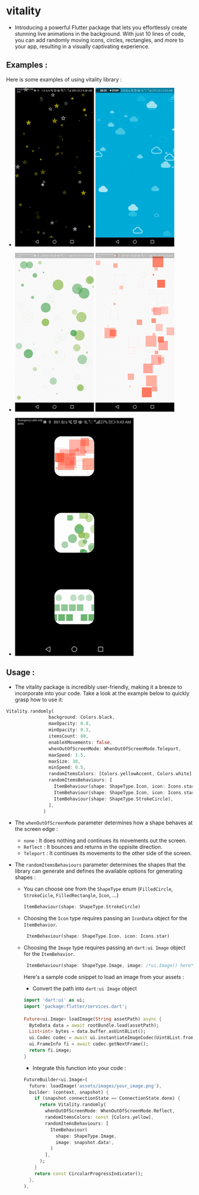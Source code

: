 # vitality

- Introducing a powerful Flutter package that lets you effortlessly create stunning live animations in the background. With just 10 lines of code, you can add randomly moving icons, circles, rectangles, and more to your app, resulting in a visually captivating experience.

## Examples :

Here is some examples of using vitality library :

- ![example 1](https://github.com/AbdulrhmanSayedAli/vitalityGifs/blob/main/example_1.gif) ![example 2](https://github.com/AbdulrhmanSayedAli/vitalityGifs/blob/main/example_2.gif)

- ![example 3](https://github.com/AbdulrhmanSayedAli/vitalityGifs/blob/main/example_3.gif) ![example 4](https://github.com/AbdulrhmanSayedAli/vitalityGifs/blob/main/example_4.gif)

- ![example 5](https://github.com/AbdulrhmanSayedAli/vitalityGifs/blob/main/example_5.gif)

## Usage :

- The vitality package is incredibly user-friendly, making it a breeze to incorporate into your code. Take a look at the example below to quickly grasp how to use it:

```dart
Vitality.randomly(
                background: Colors.black,
                maxOpacity: 0.8,
                minOpacity: 0.3,
                itemsCount: 80,
                enableXMovements: false,
                whenOutOfScreenMode: WhenOutOfScreenMode.Teleport,
                maxSpeed: 1.5,
                maxSize: 30,
                minSpeed: 0.5,
                randomItemsColors: [Colors.yellowAccent, Colors.white],
                randomItemsBehaviours: [
                  ItemBehaviour(shape: ShapeType.Icon, icon: Icons.star),
                  ItemBehaviour(shape: ShapeType.Icon, icon: Icons.star_border),
                  ItemBehaviour(shape: ShapeType.StrokeCircle),
                ],
              )
```

- The `whenOutOfScreenMode` parameter determines how a shape behaves at the screen edge :

  - `none` : It does nothing and continues its movements out the screen.
  - `Reflect` : It bounces and returns in the oppisite direction.
  - `Teleport` : It continues its movements to the other side of the screen.

- The `randomItemsBehaviours` parameter determines the shapes that the library can generate and defines the available options for generating shapes :

  - You can choose one from the `ShapeType` enum (`FilledCircle`, `StrokeCicle`, `FilledRectangle`, `Icon`, ...)

    ```dart
    ItemBehaviour(shape: ShapeType.StrokeCircle)
    ```

  - Choosing the `Icon` type requires passing an `IconData` object for the `ItemBehavior`.

    ```dart
     ItemBehaviour(shape: ShapeType.Icon, icon: Icons.star)
    ```

  - Choosing the `Image` type requires passing an `dart:ui Image` object for the `ItemBehavior`.

    ```dart
     ItemBehaviour(shape: ShapeType.Image, image: /*ui.Image() here*/)
    ```

    Here's a sample code snippet to load an image from your assets :

    - Convert the path into `dart:ui Image` object

    ```dart
    import 'dart:ui' as ui;
    import 'package:flutter/services.dart';

    Future<ui.Image> loadImage(String assetPath) async {
      ByteData data = await rootBundle.load(assetPath);
      List<int> bytes = data.buffer.asUint8List();
      ui.Codec codec = await ui.instantiateImageCodec(Uint8List.fromList(bytes));
      ui.FrameInfo fi = await codec.getNextFrame();
      return fi.image;
    }
    ```

    - Integrate this function into your code :

    ```dart
    FutureBuilder<ui.Image>(
      future: loadImage('assets/images/your_image.png'),
      builder: (context, snapshot) {
        if (snapshot.connectionState == ConnectionState.done) {
          return Vitality.randomly(
            whenOutOfScreenMode: WhenOutOfScreenMode.Reflect,
            randomItemsColors: const [Colors.yellow],
            randomItemsBehaviours: [
              ItemBehaviour(
                shape: ShapeType.Image,
                image: snapshot.data!,
              )
            ],
          );
        }
        return const CircularProgressIndicator();
      },
    ),
    ```
